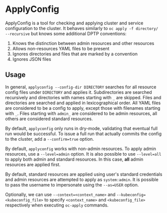 # ApplyConfig

ApplyConfig is a tool for checking and applying cluster and service
configuration to the cluster. It behaves similarly to `oc apply -f directory/ --recursive`
but knows some additional DPTP conventions:

1. Knows the distinction between admin resources and other resources
2. Allows non-resources YAML files to be present
3. Ignores directories and files that are marked by a convention 
4. Ignores JSON files

## Usage

In general, `applyconfig --config-dir DIRECTORY` searches for all resource
config files under `DIRECTORY` and applies it. Subdirectories are searched
recursively and directories with names starting with `_` are skipped. Files and
directories are searched and applied in lexicographical order. All YAML files
are considered to be a config to apply, except those with filenames starting
with `_`. Files starting with `admin_` are considered to be admin resources, all
others are considered standard resources.

By default, `applyconfig` only runs in dry-mode, validating that eventual full
run would be successful. To issue a full run that actually commits the config
to the cluster, add a `--confirm=true` option.

By default, `applyconfig` works with non-admin resources. To apply admin
resources, use a `--level=admin` option. It is also possible to use
`--level=all` to apply both admin and standard resources. In this case, **all**
admin resources are applied first.

By default, standard resources are applied using user's standard credentials and
admin resources are attempted to apply as `system:admin`. It is possible to pass
the username to impersonate using the `--as=USER` option.

Optionally, we can use `--context=<context_name>` and `--kubeconfig=<kubeconfig_file>`
to specify `<context_name>` and `<kubeconfig_file>` respectively when executing
`oc-apply` commands.
